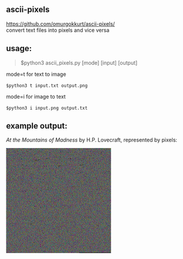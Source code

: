 ## ascii-pixels
https://github.com/omurgokkurt/ascii-pixels/  
convert text files into pixels and vice versa

## usage:
>$python3 ascii_pixels.py [mode] [input] [output]  
 
mode=t for text to image
``` 
$python3 t input.txt output.png
```
mode=i for image to text
``` 
$python3 i input.png output.txt
```

## example output:  
*At the Mountains of Madness* by H.P. Lovecraft, represented by pixels: 
 
![At the Mountains of Madness by H.P. Lovecraft](https://raw.githubusercontent.com/omurgokkurt/ascii-pixels/main/lovecraft.png)
